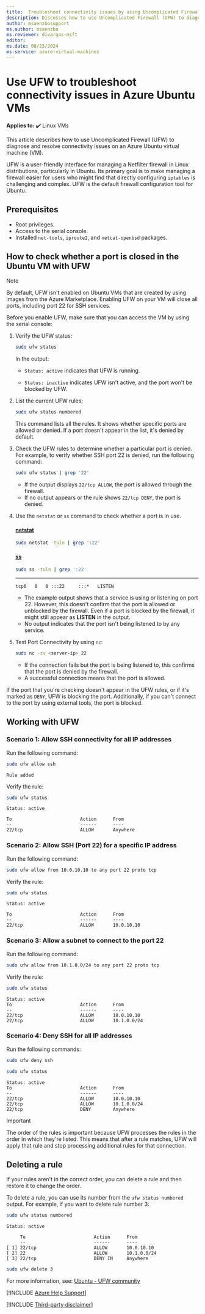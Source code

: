 ```yaml
---
title:  Troubleshoot connectivity issues by using Uncomplicated Firewall (UFW) in Azure Ubuntu VMs
description: Discusses how to use Uncomplicated Firewall (UFW) to diagnose and resolve connectivity problems in Azure Ubuntu VMs. 
author: msaenzbosupport
ms.author: msaenzbo
ms.reviewer: divargas-msft
editor: 
ms.date: 08/23/2024
ms.service: azure-virtual-machines
---
```


# Use UFW to troubleshoot connectivity issues in Azure Ubuntu VMs

**Applies to:** :heavy_check_mark: Linux VMs

This article describes how to use Uncomplicated Firewall (UFW) to diagnose and resolve connectivity issues on an Azure Ubuntu virtual machine (VM).

UFW is a user-friendly interface for managing a Netfilter firewall in Linux distributions, particularly in Ubuntu. Its primary goal is to make managing a firewall easier for users who might find that directly configuring `iptables` is challenging and complex. UFW is the default firewall configuration tool for Ubuntu.

## Prerequisites

- Root privileges.
- Access to the serial console.
- Installed `net-tools`, `iproute2`, and `netcat-openbsd` packages.

## How to check whether a port is closed in the Ubuntu VM with UFW

> [!NOTE]  
> By default, UFW isn't enabled on Ubuntu VMs that are created by using images from the Azure Marketplace. Enabling UFW on your VM will close all ports, including port 22 for SSH services. 

Before you enable UFW, make sure that you can access the VM by using the serial console:

1. Verify the UFW status:

     ```bash
     sudo ufw status
     ```
     In the output:

   - `Status: active` indicates that UFW is running.
          
   - `Status: inactive` indicates UFW isn't active, and the port won't be blocked by UFW.

2. List the current UFW rules:

     ```bash
     sudo ufw status numbered
     ```
     This command lists all the rules. It shows whether specific ports are allowed or denied. If a port doesn't appear in the list, it's denied by default.

3. Check the UFW rules to determine whether a particular port is denied. For example, to verify whether SSH port 22 is denied, run the following command:

     ```bash
     sudo ufw status | grep '22'
     ```

     - If the output displays `22/tcp ALLOW`, the port is allowed through the firewall.
     - If no output appears or the rule shows `22/tcp DENY`, the port is denied.

4. Use the `netstat` or `ss` command to check whether a port is in use.

     #### [netstat](#tab/netstat)

     ```bash
     sudo netstat -tuln | grep ':22'
     ```
     #### [ss](#tab/ss)
     
     ```bash
     sudo ss -tuln | grep ':22'
     ```
     ---
     ```output
     tcp6   0   0 :::22     :::*   LISTEN   
     ```
   - The example output shows that a service is using or listening on port 22. However, this doesn't confirm that the port is allowed or unblocked by the firewall. Even if a port is blocked by the firewall, it might still appear as **LISTEN** in the output.
   - No output indicates that the port isn't being listened to by any service.

6. Test Port Connectivity by using `nc`:

     ```bash
     sudo nc -zv <server-ip> 22
     ```

     - If the connection fails but the port is being listened to, this confirms that the port is denied by the firewall.
     - A successful connection means that the port is allowed.

If the port that you're checking doesn't appear in the UFW rules, or if it's marked as `DENY`, UFW is blocking the port. Additionally, if you can't connect to the port by using external tools, the port is blocked.

## Working with UFW

### Scenario 1: Allow SSH connectivity for all IP addresses

Run the following command:

```bash
sudo ufw allow ssh
```
```output
Rule added
```

Verify the rule:

```bash
sudo ufw status
```

```output
Status: active

To                         Action      From
--                         ------      ----
22/tcp                     ALLOW       Anywhere                  
```

### Scenario 2: Allow SSH (Port 22) for a specific IP address

Run the following command:

```bash
sudo ufw allow from 10.0.10.10 to any port 22 proto tcp
```

Verify the rule:

```bash
sudo ufw status
```

```output
Status: active

To                         Action      From
--                         ------      ----
22/tcp                     ALLOW       10.0.10.10             
```

### Scenario 3: Allow a subnet to connect to the port 22

Run the following command:

```bash
sudo ufw allow from 10.1.0.0/24 to any port 22 proto tcp
```

Verify the rule:

```bash
sudo ufw status
```

```output
Status: active
To                         Action      From
--                         ------      ----
22/tcp                     ALLOW       10.0.10.10             
22/tcp                     ALLOW       10.1.0.0/24 
```

### Scenario 4: Deny SSH for all IP addresses

Run the following commands:

```bash
sudo ufw deny ssh
```

```bash
sudo ufw status
```

```output
Status: active
To                         Action      From
--                         ------      ----
22/tcp                     ALLOW       10.0.10.10             
22/tcp                     ALLOW       10.1.0.0/24          
22/tcp                     DENY        Anywhere                     
```

> [!IMPORTANT]  
> The order of the rules is important because UFW processes the rules in the order in which they're listed. This means that after a rule matches, UFW will apply that rule and stop processing additional rules for that connection.

## Deleting a rule

If your rules aren't in the correct order, you can delete a rule and then restore it to change the order.

To delete a rule, you can use its number from the `ufw status numbered` output. For example, if you want to delete rule number 3:

```bash
sudo ufw status numbered
```

```output
Status: active

     To                         Action      From
     --                         ------      ----
[ 1] 22/tcp                     ALLOW       10.0.10.10             
[ 2] 22                         ALLOW       10.1.0.0/24 
[ 3] 22/tcp                     DENY IN     Anywhere  
```

```bash
sudo ufw delete 3
```

For more information, see: [Ubuntu - UFW community](https://help.ubuntu.com/community/UFW)

[!INCLUDE [Azure Help Support](../../../includes/azure-help-support.md)]

[!INCLUDE [Third-party disclaimer](../../../includes/third-party-disclaimer.md)]
